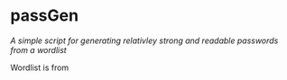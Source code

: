 # passGen

*A simple script for generating relativley strong and readable passwords from a wordlist*

Wordlist is from 